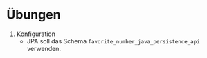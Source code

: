 # Übungen

1. Konfiguration
   - JPA soll das Schema `favorite_number_java_persistence_api` verwenden.